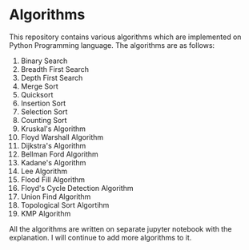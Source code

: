 # Algorithms
This repository contains various algorithms which are implemented on Python Programming language.
The algorithms are as follows: 
1. Binary Search
2. Breadth First Search
3. Depth First Search
4. Merge Sort
5. Quicksort
6. Insertion Sort
7. Selection Sort
8. Counting Sort
9. Kruskal's Algorithm
10. Floyd Warshall Algorithm
11. Dijkstra's Algorithm
12. Bellman Ford Algorithm
13. Kadane's Algorithm
14. Lee Algorithm
15. Flood Fill Algorithm
16. Floyd's Cycle Detection Algorithm
17. Union Find Algorithm
18. Topological Sort Algortihm
19. KMP Algorithm

All the algorithms are written on separate jupyter notebook with the explanation. I will continue to add more algorithms to it.
